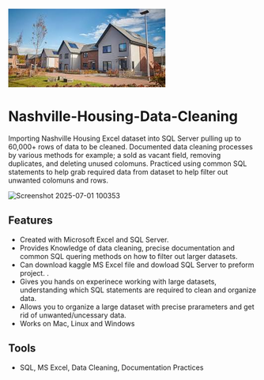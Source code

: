 ![](https://github.com/Dsuleodu1/Portfolio/blob/main/images/images%20(1).jfif)

# Nashville-Housing-Data-Cleaning

Importing Nashville Housing Excel dataset into SQL Server pulling up to 60,000+ rows of data to be cleaned. Documented data cleaning processes by various methods for example; a sold as vacant field, removing duplicates, and deleting unused colomuns. Practiced using common SQL statements to help grab required data from dataset to help filter out unwanted colomuns and rows. 

![Screenshot 2025-07-01 100353](https://github.com/user-attachments/assets/3eaf91e5-dd52-408c-85f5-93d11a607978)


## Features

- Created with Microsoft Excel and SQL Server.
- Provides Knowledge of data cleaning, precise documentation and common SQL quering methods on how to filter out larger datasets.
- Can download kaggle MS Excel file and dowload SQL Server to preform project. ![]().
- Gives you hands on experinece working with large datasets, understanding which SQL statements are required to clean and organize data.
- Allows you to organize a large dataset with precise prarameters and get rid of unwanted/uncessary data.
- Works on Mac, Linux and Windows


## Tools
- SQL, MS Excel, Data Cleaning, Documentation Practices
